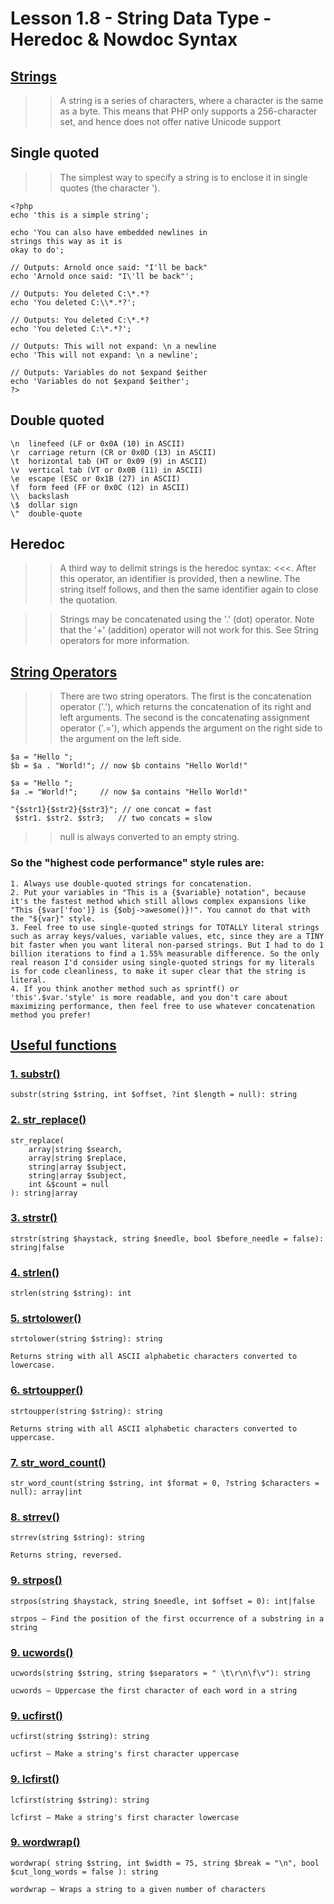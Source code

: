 # Lesson 1.8 - String Data Type - Heredoc & Nowdoc Syntax

## <a href="https://www.php.net/manual/en/language.types.string.php" target="_blank">Strings</a>

> > A string is a series of characters, where a character is the same as a byte. This means that PHP only supports a 256-character set, and hence does not offer native Unicode support

## Single quoted

> > The simplest way to specify a string is to enclose it in single quotes (the character ').

```
<?php
echo 'this is a simple string';

echo 'You can also have embedded newlines in
strings this way as it is
okay to do';

// Outputs: Arnold once said: "I'll be back"
echo 'Arnold once said: "I\'ll be back"';

// Outputs: You deleted C:\*.*?
echo 'You deleted C:\\*.*?';

// Outputs: You deleted C:\*.*?
echo 'You deleted C:\*.*?';

// Outputs: This will not expand: \n a newline
echo 'This will not expand: \n a newline';

// Outputs: Variables do not $expand $either
echo 'Variables do not $expand $either';
?>
```

## Double quoted

```
\n	linefeed (LF or 0x0A (10) in ASCII)
\r	carriage return (CR or 0x0D (13) in ASCII)
\t	horizontal tab (HT or 0x09 (9) in ASCII)
\v	vertical tab (VT or 0x0B (11) in ASCII)
\e	escape (ESC or 0x1B (27) in ASCII)
\f	form feed (FF or 0x0C (12) in ASCII)
\\	backslash
\$	dollar sign
\"	double-quote
```

## Heredoc

> > A third way to delimit strings is the heredoc syntax: <<<. After this operator, an identifier is provided, then a newline. The string itself follows, and then the same identifier again to close the quotation.

> > Strings may be concatenated using the '.' (dot) operator. Note that the '+' (addition) operator will not work for this. See String operators for more information.

## <a href="https://www.php.net/manual/en/language.operators.string.php" target="_blank">String Operators</a>

> > There are two string operators. The first is the concatenation operator ('.'), which returns the concatenation of its right and left arguments. The second is the concatenating assignment operator ('.='), which appends the argument on the right side to the argument on the left side.

```
$a = "Hello ";
$b = $a . "World!"; // now $b contains "Hello World!"

$a = "Hello ";
$a .= "World!";     // now $a contains "Hello World!"
```

```
"{$str1}{$str2}{$str3}"; // one concat = fast
 $str1. $str2. $str3;   // two concats = slow
```

> > null is always converted to an empty string.

### So the "highest code performance" style rules are:

```
1. Always use double-quoted strings for concatenation.
2. Put your variables in "This is a {$variable} notation", because it's the fastest method which still allows complex expansions like "This {$var['foo']} is {$obj->awesome()}!". You cannot do that with the "${var}" style.
3. Feel free to use single-quoted strings for TOTALLY literal strings such as array keys/values, variable values, etc, since they are a TINY bit faster when you want literal non-parsed strings. But I had to do 1 billion iterations to find a 1.55% measurable difference. So the only real reason I'd consider using single-quoted strings for my literals is for code cleanliness, to make it super clear that the string is literal.
4. If you think another method such as sprintf() or 'this'.$var.'style' is more readable, and you don't care about maximizing performance, then feel free to use whatever concatenation method you prefer!
```

## <a href="https://www.php.net/manual/en/ref.strings.php" target="_blank">Useful functions</a>

### <a href="https://www.php.net/manual/en/function.substr.php" target="_blank">1. substr()</a>

```
substr(string $string, int $offset, ?int $length = null): string
```

### <a href="https://www.php.net/manual/en/function.strstr.php" target="_blank">2. str_replace()</a>

```
str_replace(
    array|string $search,
    array|string $replace,
    string|array $subject,
    string|array $subject,
    int &$count = null
): string|array
```

### <a href="https://www.php.net/manual/en/function.str-replace.php" target="_blank">3. strstr()</a>

```
strstr(string $haystack, string $needle, bool $before_needle = false): string|false
```

### <a href="https://www.php.net/manual/en/function.strlen.php" target="_blank">4. strlen()</a>

```
strlen(string $string): int
```

### <a href="https://www.php.net/manual/en/function.strtolower.php" target="_blank">5. strtolower()</a>

```
strtolower(string $string): string

Returns string with all ASCII alphabetic characters converted to lowercase.
```

### <a href="https://www.php.net/manual/en/function.strtoupper.php" target="_blank">6. strtoupper()</a>

```
strtoupper(string $string): string

Returns string with all ASCII alphabetic characters converted to uppercase.
```

### <a href="https://www.php.net/manual/en/function.str-word-count.php" target="_blank">7. str_word_count()</a>

```
str_word_count(string $string, int $format = 0, ?string $characters = null): array|int
```

### <a href="https://www.php.net/manual/en/function.strrev.php" target="_blank">8. strrev()</a>

```
strrev(string $string): string

Returns string, reversed.
```

### <a href="https://www.php.net/manual/en/function.strpos.php" target="_blank">9. strpos()</a>

```
strpos(string $haystack, string $needle, int $offset = 0): int|false

strpos — Find the position of the first occurrence of a substring in a string
```

### <a href="https://www.php.net/manual/en/function.ucwords.php" target="_blank">9. ucwords()</a>

```
ucwords(string $string, string $separators = " \t\r\n\f\v"): string

ucwords — Uppercase the first character of each word in a string
```

### <a href="https://www.php.net/manual/en/function.ucfirst.php" target="_blank">9. ucfirst()</a>

```
ucfirst(string $string): string

ucfirst — Make a string's first character uppercase
```

### <a href="https://www.php.net/manual/en/function.lcfirst.php" target="_blank">9. lcfirst()</a>

```
lcfirst(string $string): string

lcfirst — Make a string's first character lowercase
```

### <a href="https://www.php.net/manual/en/function.wordwrap.php" target="_blank">9. wordwrap()</a>

```
wordwrap( string $string, int $width = 75, string $break = "\n", bool  $cut_long_words = false ): string

wordwrap — Wraps a string to a given number of characters
```
